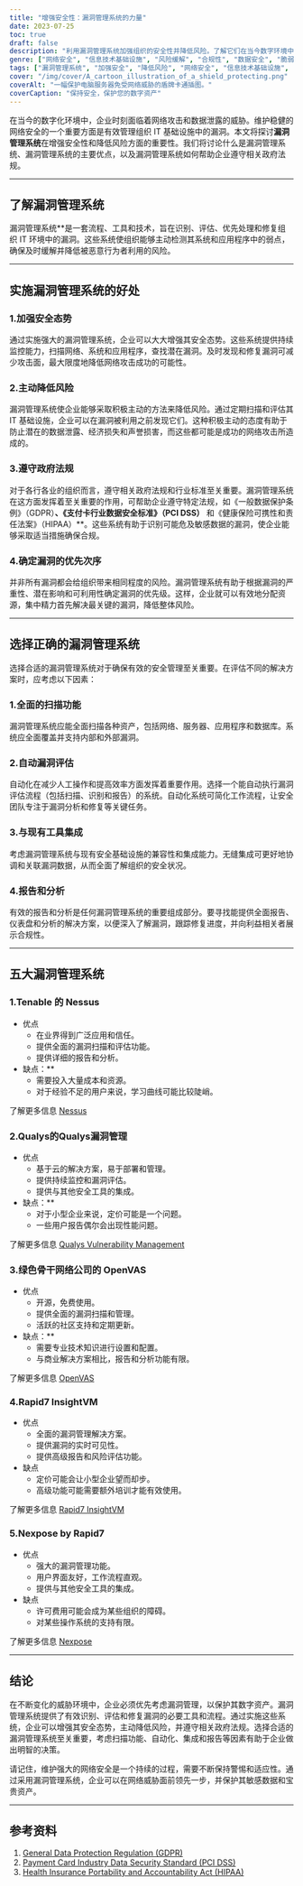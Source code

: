 ```yaml
---
title: "增强安全性：漏洞管理系统的力量"
date: 2023-07-25
toc: true
draft: false
description: "利用漏洞管理系统加强组织的安全性并降低风险。了解它们在当今数字环境中的优势和重要性。"
genre: ["网络安全", "信息技术基础设施", "风险缓解", "合规性", "数据安全", "脆弱性评估", "安全态势", "自动化", "整合", "报告"]
tags: ["漏洞管理系统", "加强安全", "降低风险", "网络安全", "信息技术基础设施", "降低风险", "合规性", "数据安全", "脆弱性评估", "安全态势", "自动化", "整合", "报告", "网络攻击", "数据泄露", "连续监测", "政府法规", "GDPR", "PCI DSS", "HIPAA", "确定薄弱环节的优先次序", "全面扫描", "自动漏洞评估", "现有工具集成", "报告和分析", "数字资产", "网络威胁", "敏感数据的保护"]
cover: "/img/cover/A_cartoon_illustration_of_a_shield_protecting.png"
coverAlt: "一幅保护电脑服务器免受网络威胁的盾牌卡通插图。"
coverCaption: "保持安全，保护您的数字资产"
---
```


在当今的数字化环境中，企业时刻面临着网络攻击和数据泄露的威胁。维护稳健的网络安全的一个重要方面是有效管理组织 IT 基础设施中的漏洞。本文将探讨**漏洞管理系统**在增强安全性和降低风险方面的重要性。我们将讨论什么是漏洞管理系统、漏洞管理系统的主要优点，以及漏洞管理系统如何帮助企业遵守相关政府法规。

______

## **了解漏洞管理系统**

漏洞管理系统**是一套流程、工具和技术，旨在识别、评估、优先处理和修复组织 IT 环境中的漏洞。这些系统使组织能够主动检测其系统和应用程序中的弱点，确保及时缓解并降低被恶意行为者利用的风险。

______

## **实施漏洞管理系统的好处**

### 1.加强安全态势

通过实施强大的漏洞管理系统，企业可以大大增强其安全态势。这些系统提供持续监控能力，扫描网络、系统和应用程序，查找潜在漏洞。及时发现和修复漏洞可减少攻击面，最大限度地降低网络攻击成功的可能性。

### 2.主动降低风险

漏洞管理系统使企业能够采取积极主动的方法来降低风险。通过定期扫描和评估其 IT 基础设施，企业可以在漏洞被利用之前发现它们。这种积极主动的态度有助于防止潜在的数据泄露、经济损失和声誉损害，而这些都可能是成功的网络攻击所造成的。

### 3.遵守政府法规

对于各行各业的组织而言，遵守相关政府法规和行业标准至关重要。漏洞管理系统在这方面发挥着至关重要的作用，可帮助企业遵守特定法规，如《一般数据保护条例》（GDPR）**、《支付卡行业数据安全标准》（PCI DSS）** 和《健康保险可携性和责任法案》（HIPAA）**。这些系统有助于识别可能危及敏感数据的漏洞，使企业能够采取适当措施确保合规。

### 4.确定漏洞的优先次序

并非所有漏洞都会给组织带来相同程度的风险。漏洞管理系统有助于根据漏洞的严重性、潜在影响和可利用性确定漏洞的优先级。这样，企业就可以有效地分配资源，集中精力首先解决最关键的漏洞，降低整体风险。

______

## **选择正确的漏洞管理系统**

选择合适的漏洞管理系统对于确保有效的安全管理至关重要。在评估不同的解决方案时，应考虑以下因素：

### 1.全面的扫描功能

漏洞管理系统应能全面扫描各种资产，包括网络、服务器、应用程序和数据库。系统应全面覆盖并支持内部和外部漏洞。

### 2.自动漏洞评估

自动化在减少人工操作和提高效率方面发挥着重要作用。选择一个能自动执行漏洞评估流程（包括扫描、识别和报告）的系统。自动化系统可简化工作流程，让安全团队专注于漏洞分析和修复等关键任务。

### 3.与现有工具集成

考虑漏洞管理系统与现有安全基础设施的兼容性和集成能力。无缝集成可更好地协调和关联漏洞数据，从而全面了解组织的安全状况。

### 4.报告和分析

有效的报告和分析是任何漏洞管理系统的重要组成部分。要寻找能提供全面报告、仪表盘和分析的解决方案，以便深入了解漏洞，跟踪修复进度，并向利益相关者展示合规性。

______

## 五大漏洞管理系统

### 1.Tenable 的 **Nessus**

- 优点
  - 在业界得到广泛应用和信任。
  - 提供全面的漏洞扫描和评估功能。
  - 提供详细的报告和分析。
- 缺点：**
  - 需要投入大量成本和资源。
  - 对于经验不足的用户来说，学习曲线可能比较陡峭。

了解更多信息 [Nessus](https://www.tenable.com/products/nessus)

### 2.Qualys的**Qualys漏洞管理**

- 优点
  - 基于云的解决方案，易于部署和管理。
  - 提供持续监控和漏洞评估。
  - 提供与其他安全工具的集成。
- 缺点：**
  - 对于小型企业来说，定价可能是一个问题。
  - 一些用户报告偶尔会出现性能问题。

了解更多信息 [Qualys Vulnerability Management](https://www.qualys.com/)

### 3.绿色骨干网络公司的 **OpenVAS**

- 优点
  - 开源，免费使用。
  - 提供全面的漏洞扫描和管理。
  - 活跃的社区支持和定期更新。
- 缺点：**
  - 需要专业技术知识进行设置和配置。
  - 与商业解决方案相比，报告和分析功能有限。

了解更多信息 [OpenVAS](https://www.greenbone.net/)

### 4.**Rapid7 InsightVM**

- 优点
  - 全面的漏洞管理解决方案。
  - 提供漏洞的实时可见性。
  - 提供高级报告和风险评估功能。
- 缺点
  - 定价可能会让小型企业望而却步。
  - 高级功能可能需要额外培训才能有效使用。

了解更多信息 [Rapid7 InsightVM](https://www.rapid7.com/)

### 5.**Nexpose** by Rapid7

- 优点
  - 强大的漏洞管理功能。
  - 用户界面友好，工作流程直观。
  - 提供与其他安全工具的集成。
- 缺点
  - 许可费用可能会成为某些组织的障碍。
  - 对某些操作系统的支持有限。

了解更多信息 [Nexpose](https://www.rapid7.com/)

______

## **结论**

在不断变化的威胁环境中，企业必须优先考虑漏洞管理，以保护其数字资产。漏洞管理系统提供了有效识别、评估和修复漏洞的必要工具和流程。通过实施这些系统，企业可以增强其安全态势，主动降低风险，并遵守相关政府法规。选择合适的漏洞管理系统至关重要，考虑扫描功能、自动化、集成和报告等因素有助于企业做出明智的决策。

请记住，维护强大的网络安全是一个持续的过程，需要不断保持警惕和适应性。通过采用漏洞管理系统，企业可以在网络威胁面前领先一步，并保护其敏感数据和宝贵资产。

______

## **参考资料**

1. [General Data Protection Regulation (GDPR)](https://gdpr-info.eu/)
2. [Payment Card Industry Data Security Standard (PCI DSS)](https://www.pcisecuritystandards.org/)
3. [Health Insurance Portability and Accountability Act (HIPAA)](https://www.hhs.gov/hipaa/index.html)
